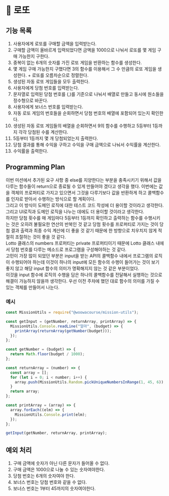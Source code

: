 # 🎰 로또

## 기능 목록

1. 사용자에게 로또를 구매할 금액을 입력받는다.
2. 구매할 금액이 올바르게 입력되었다면 금액을 1000으로 나눠서 로또를 몇 게임 구매 가능한지 구한다.
3. 중복이 없는 6개의 숫자를 가진 로또 게임을 반환하는 함수를 생성한다.
4. 몇 게임 구매 가능한지 구했다면 3의 함수를 이용해서 그 수 만큼의 로또 게임을 생성한다. + 로또를 오름차순으로 정렬한다.
5. 생성된 자동 로또 게임들을 모두 출력한다.
6. 사용자에게 당첨 번호를 입력받는다.
7. 문자열로 입력된 당첨 번호를 (,)를 기준으로 나눠서 배열로 만들고 동시에 원소들을 정수형으로 바꾼다.
8. 사용자에게 보너스 번호를 입력받는다.
9. 자동 로또 게임의 번호들을 순회하면서 당첨 번호의 배열에 포함되어 있는지 확인한다.
10. 생성된 자동 로또 게임들의 배열을 순회하면서 9의 함수를 수행하고 5등부터 1등까지 각각 당첨된 수를 계산한다.
11. 5등부터 1등까지 몇 개 당첨되었는지 출력한다.
12. 당첨 결과를 통해 수익을 구하고 수익을 구매 금액으로 나눠서 수익률을 계산한다.
13. 수익률을 출력한다.

## Programming Plan

이번 미션에서 추가된 요구 사항 중 else를 지양한다는 부분을 충족시키기 위해서 값을 다루는 함수들이 return으로 종료될 수 있게 만들어야 겠다고 생각을 했다.
이번에는 값을 객체의 프로퍼티로 가지고 있으면서 그것을 다루기보다 값을 반환하게 하고 콜백함수를 인자로 받아서 수행하는 방식으로 할 계획이다.  
그리고 이 방식이 도메인 로직에 대한 테스트 코드 작성에 더 용이할 것이라고 생각한다.  
그리고 UI로직과 도메인 로직을 나누는 데에도 더 용이할 것이라고 생각한다.  
하지만 당첨 횟수를 매 게임마다 5등부터 1등까지 확인하고 출력하는 함수를 수행시키는 것은 오히려 불필요한 연산의 반복인 것 같고 당첨 횟수를 프로퍼티로 가지는 것이 당첨 결과 출력과 최종 수익 계산에 더 좋을 것 같기 때문에 한 방향으로 치우치지 않게 적절히 조절하는 것이 좋을 것 같다.  
Lotto 클래스의 numbers 프로퍼티는 private 프로퍼티이기 때문에 Lotto 클래스 내에서 당첨 번호를 다루는 메소드로 프로그램을 구성해야하는 것 같다.  
고민이 가장 많이 되었던 부분은 input을 받는 API의 콜백함수 내에서 프로그램의 로직이 수행되어야 하는데 이것이 하나의 input에 모든 함수의 수행이 들어가는 것이 보기 좋지 않고 해당 input 함수의 의미가 명확해지지 않는 것 같은 부분이었다.  
이것을 input 함수에 로직의 수행을 담은 하나의 콜백함수를 전달해서 실행하는 것으로 해결이 가능하지 않을까 생각한다.
우선 이전 주차에 했던 대로 함수의 의미를 가질 수 있는 객체를 만들어서 나눈다.

### 예시

```javascript
const MissionUtils = require("@woowacourse/mission-utils");

const getInput = (getNumber, returnArray, printArray) => {
  MissionUtils.Console.readLine("얼마", (budget) => {
    printArray(returnArray(getNumber(budget)));
  });
};

const getNumber = (budget) => {
  return Math.floor(budget / 1000);
};

const returnArray = (number) => {
  const array = [];
  for (let i = 0; i < number; i++) {
    array.push(MissionUtils.Random.pickUniqueNumbersInRange(1, 45, 6));
  }
  return array;
};

const printArray = (array) => {
  array.forEach((elm) => {
    MissionUtils.Console.print(elm);
  });
};

getInput(getNumber, returnArray, printArray);
```

## 예외 처리

1. 구매 금액에 숫자가 아닌 다른 문자가 들어올 수 없다.
2. 구매 금액은 1000으로 나눌 수 있는 숫자여야한다.
3. 당첨 번호는 6개의 숫자여야 한다.
4. 보너스 번호는 당첨 번호와 같을 수 없다.
5. 보너스 번호는 1부터 45까지의 숫자여야한다.
